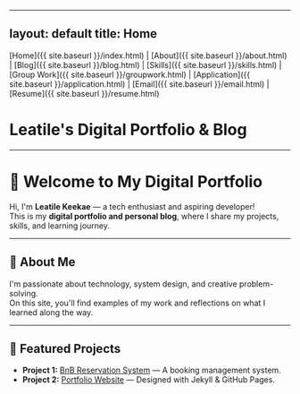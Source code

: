 
---
layout: default
title: Home
---

[Home]({{ site.baseurl }}/index.html) |
[About]({{ site.baseurl }}/about.html) |
[Blog]({{ site.baseurl }}/blog.html) |
[Skills]({{ site.baseurl }}/skills.html) |
[Group Work]({{ site.baseurl }}/groupwork.html) |
[Application]({{ site.baseurl }}/application.html) |
[Email]({{ site.baseurl }}/email.html) |
[Resume]({{ site.baseurl }}/resume.html)


#  Leatile's Digital Portfolio & Blog

---
# 👋 Welcome to My Digital Portfolio

Hi, I'm **Leatile Keekae** — a tech enthusiast and aspiring developer!  
This is my **digital portfolio and personal blog**, where I share my projects, skills, and learning journey.

---

## 🧠 About Me
I'm passionate about technology, system design, and creative problem-solving.  
On this site, you'll find examples of my work and reflections on what I learned along the way.

---

## 💼 Featured Projects
- **Project 1:** [BnB Reservation System](#) — A booking management system.  
- **Project 2:** [Portfolio Website](#) — Designed with Jekyll & GitHub Pages.  










